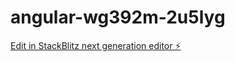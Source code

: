 # angular-wg392m-2u5lyg

[Edit in StackBlitz next generation editor ⚡️](https://stackblitz.com/~/github.com/thomasrabelo/angular-wg392m-2u5lyg)